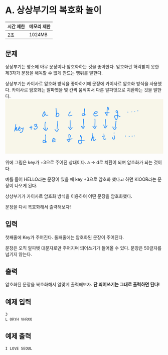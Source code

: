 # A. 상상부기의 복호화 놀이

| 시간 제한 | 메모리 제한 |
| --- | --- |
| 2초 | 1024MB |

## 문제
상상부기는 평소에 아무 문장이나 암호화하는 것을 좋아한다.
암호화란 허락받지 못한 제3자가 문장을 해독할 수 없게 만드는 행위를 말한다.

상상부기는 카이사르 암호화 방식을 좋아하기에 문장에 카이사르 암호화 방식을 사용했다.
카이사르 암호화는 알파벳을 몇 칸씩 움직여서 다른 알파벳으로 치환하는 것을 말한다.
![image](/assets/photo1.jpeg)

위에 그림은 key가 +3으로 주어진 상태이다.
a  ->  d로 치환이 되며 암호화가 되는 것이다.

예를 들어 HELLO라는 문장이 있을 때 key +3으로 암호화 했다고 하면 KIOOR라는 문장이 나오게 된다.

상상부기가 카이사르 암호화 방식을 이용하여 어떤 문장을 암호화했다.

문장을 다시 복호화해서 출력해보자!
## 입력
첫째줄에 Key가 주어진다.
둘째줄에는 암호화된 문장이 주어진다. 

문장은 오직 알파벳 대문자로만 주어지며 띄어쓰기가 들어올 수 있다.
문장은 50글자를 넘기지 않는다.
## 출력
암호화된 문장을 복호화해서 알맞게 출력해보자.
**단 띄어쓰기는 그대로 출력하면 된다!**

## 예제 입력

```
3
L ORYH VHRXO
```

## 예제 출력

```
I LOVE SEOUL
```
